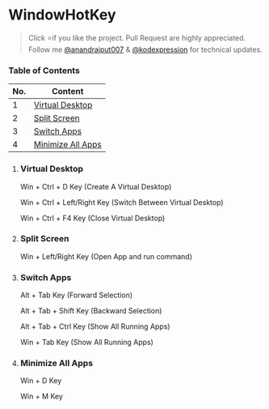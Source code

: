 # WindowHotKey

> Click :star:if you like the project. Pull Request are highly appreciated. Follow me [@anandrajput007](https://twitter.com/anandrajput007) &amp; [@kodexpression](https://twitter.com/kodexpression) for technical updates.

### Table of Contents

| No. | Content |
| --- | --------- |
|1  | [Virtual Desktop](#Virtual-Desktop) |
|2  | [Split Screen](#Split-Screen) |
|3  | [Switch Apps](#Switch-Apps) |
|4  | [Minimize All Apps](#Minimize-All-Apps) |

1. ### Virtual Desktop
    Win + Ctrl + D Key (Create A Virtual Desktop)

    Win + Ctrl + Left/Right Key (Switch Between Virtual Desktop)

    Win + Ctrl + F4 Key (Close Virtual Desktop)

2. ### Split Screen
    Win + Left/Right Key (Open App and run command)

3. ### Switch Apps
    Alt + Tab Key (Forward Selection)

    Alt + Tab + Shift Key (Backward Selection)

    Alt + Tab + Ctrl Key (Show All Running Apps)

    Win + Tab Key (Show All Running Apps)

4. ### Minimize All Apps
    Win + D Key

    Win + M Key
    


